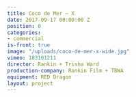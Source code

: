 ```yaml
---
title: Coco de Mer — X
date: 2017-09-17 00:00:00 Z
position: 0
categories:
- commercial
is-front: true
image: "/uploads/coco-de-mer-x-wide.jpg"
vimeo: 183101211
director: Rankin + Trisha Ward
production-company: Rankin Film + TBWA
equipment: RED Dragon
layout: project
---
```


